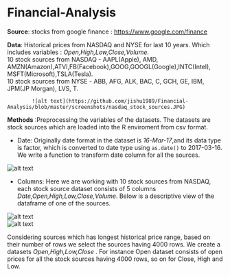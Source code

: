 # Financial-Analysis  
  
  **Source**: stocks from google finance : https://www.google.com/finance  
  
  **Data**: Historical prices from NASDAQ and NYSE for last 10 years. Which includes variables : *Open,High,Low,Close,Volume*.  
            10 stock sources from NASDAQ - AAPL(Apple), AMD, AMZN(Amazon),ATVI,FB(Facebook),GOOG,GOOGL(Google),INTC(Intel),  
            MSFT(Microsoft),TSLA(Tesla).  
            10 stock sources from NYSE - ABB, AFG, ALK, BAC, C, GCH, GE, IBM, JPM(JP Morgan), LVS, T.  
            
            ![alt text](https://github.com/jishu1989/Financial-Analysis/blob/master/screenshots/nasdaq_stock_sources.JPG) 
   
  **Methods** :Preprocessing the variables of the datasets. The datasets are stock sources which are loaded into the R enviroment from csv format.  
  * Date: Originally date format in the dataset is *16-Mar-17*,and its data type is factor, which is converted to date type using ```as.date()``` to 2017-03-16. We write a function to transform date column for all the sources.  
  
  ![alt text](https://github.com/jishu1989/Financial-Analysis/blob/master/screenshots/date_change.JPG)   
  
  * Columns: Here we are working with 10 stock sources from NASDAQ, each stock source dataset consists of 5 columns *Date,Open,High,Low,Close,Volume*. Below is a descriptive view of the dataframe of one of the sources.  
  
  ![alt text](https://github.com/jishu1989/Financial-Analysis/blob/master/screenshots/desc_data.JPG)   
  ![alt text](https://github.com/jishu1989/Financial-Analysis/blob/master/screenshots/data_tab.JPG)    
  
Considering sources which has longest historical price range, based on their number of rows we select the sources having 4000 rows. We create a datasets *Open,High,Low,Close* . For instance Open dataset consists of open prices for all the stock sources having 4000 rows, so on for Close, High and Low.
  
  
  
  
            
            
 


